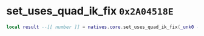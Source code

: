 # set_uses_quad_ik_fix `0x2A04518E`

```lua
local result --[[ number ]] = natives.core.set_uses_quad_ik_fix(_unk0 --[[ number ]])
```